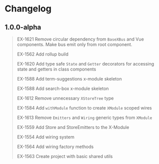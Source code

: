 # Changelog

## 1.0.0-alpha

> EX-1621 Remove circular dependency from `BaseXBus` and Vue components. Make bus emit only from root component.
>
> EX-1562 Add rollup build
>
> EX-1620 Add type safe `State` and `Getter` decorators for accessing state and getters in class components
>
> EX-1588 Add term-suggestions x-module skeleton
>
> EX-1588 Add search-box x-module skeleton
>
> EX-1612 Remove unnecessary `XStoreTree` type
>
> EX-1584 Add `withModule` function to create `XModule` scoped wires
>
> EX-1613 Remove `Emitters` and `Wiring` generic types from `XModule`
>
> EX-1559 Add Store and StoreEmitters to the X-Module
>
> EX-1554 Add wiring system
>
> EX-1564 Add wiring factory methods
>
> EX-1563 Create project with basic shared utils
